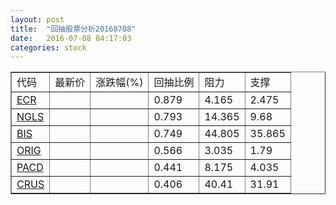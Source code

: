 ```yaml
---
layout: post
title:  "回抽股票分析20160708"
date:   2016-07-08 04:17:03
categories: stock
---
```

<script type="text/javascript">
var stockList = []
stockList.push('gb_ecr');
stockList.push('gb_ngls');
stockList.push('gb_bis');
stockList.push('gb_orig');
stockList.push('gb_pacd');
stockList.push('gb_crus');
</script>
<table border="1">
 <tr>
 <td>代码</td>
 <td>最新价</td>
 <td>涨跌幅(%)</td>
 <td>回抽比例</td>
 <td>阻力</td>
 <td>支撑</td>
</tr>
  <tr id="ecr">
  <td><a href="http://stock.finance.sina.com.cn/usstock/quotes/ECR.html" target="_blank">ECR</a></td><td></td><td></td><td>0.879</td><td>4.165</td><td>2.475</td></tr>
  <tr id="ngls">
  <td><a href="http://stock.finance.sina.com.cn/usstock/quotes/NGLS.html" target="_blank">NGLS</a></td><td></td><td></td><td>0.793</td><td>14.365</td><td>9.68</td></tr>
  <tr id="bis">
  <td><a href="http://stock.finance.sina.com.cn/usstock/quotes/BIS.html" target="_blank">BIS</a></td><td></td><td></td><td>0.749</td><td>44.805</td><td>35.865</td></tr>
  <tr id="orig">
  <td><a href="http://stock.finance.sina.com.cn/usstock/quotes/ORIG.html" target="_blank">ORIG</a></td><td></td><td></td><td>0.566</td><td>3.035</td><td>1.79</td></tr>
  <tr id="pacd">
  <td><a href="http://stock.finance.sina.com.cn/usstock/quotes/PACD.html" target="_blank">PACD</a></td><td></td><td></td><td>0.441</td><td>8.175</td><td>4.035</td></tr>
  <tr id="crus">
  <td><a href="http://stock.finance.sina.com.cn/usstock/quotes/CRUS.html" target="_blank">CRUS</a></td><td></td><td></td><td>0.406</td><td>40.41</td><td>31.91</td></tr>
</table>
